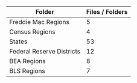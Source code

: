 | Folder                    |   Files / Folders |
|---------------------------|-------------------|
| Freddie Mac Regions       |                 5 |
| Census Regions            |                 4 |
| States                    |                53 |
| Federal Reserve Districts |                12 |
| BEA Regions               |                 8 |
| BLS Regions               |                 7 |